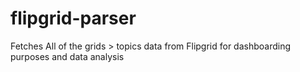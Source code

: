 # flipgrid-parser
Fetches All of the grids > topics data from Flipgrid for dashboarding purposes and data analysis
